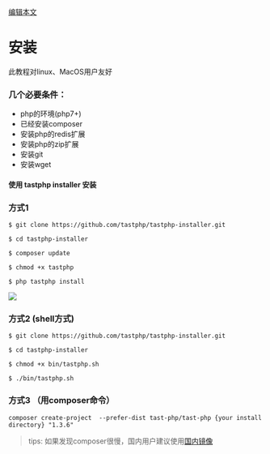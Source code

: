 [编辑本文](https://github.com/tastphp/tastphp-docs/edit/master/zh/kuai-su-ru-men/an-zhuang.md)

# **安装**

此教程对linux、MacOS用户友好

### 几个必要条件：

* php的环境\(php7+\)
* 已经安装composer
* 安装php的redis扩展
* 安装php的zip扩展
* 安装git
* 安装wget

#### 使用 tastphp installer 安装

### 方式1

```
$ git clone https://github.com/tastphp/tastphp-installer.git

$ cd tastphp-installer

$ composer update

$ chmod +x tastphp

$ php tastphp install
```

<img src="https://github.com/tastphp-lab/assets/blob/master/install/install-screen.gif?raw=true">


### 方式2 (shell方式)

```
$ git clone https://github.com/tastphp/tastphp-installer.git

$ cd tastphp-installer

$ chmod +x bin/tastphp.sh

$ ./bin/tastphp.sh
```

### 方式3 （用composer命令）

```
composer create-project  --prefer-dist tast-php/tast-php {your install directory} "1.3.6"
```

> tips: 如果发现composer很慢，国内用户建议使用[国内镜像](https://pkg.phpcomposer.com/)



